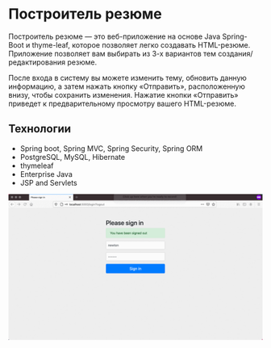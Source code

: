 # Построитель резюме

Построитель резюме — это веб-приложение на основе Java Spring-Boot и thyme-leaf, которое позволяет легко создавать HTML-резюме. Приложение позволяет вам выбирать из 3-х вариантов тем создания/редактирования резюме.


После входа в систему вы можете изменить тему, обновить данную информацию, а затем нажать кнопку «Отправить», расположенную внизу, чтобы сохранить изменения.
Нажатие кнопки «Отправить» приведет к предварительному просмотру вашего HTML-резюме.

## Технологии

- Spring boot, Spring MVC, Spring Security, Spring ORM
- PostgreSQL, MySQL, Hibernate
- thymeleaf
- Enterprise Java
- JSP and Servlets



![Resume Generator](https://raw.githubusercontent.com/Damans227/Resume-Generator/main/screenshots/resume-generator.gif)
